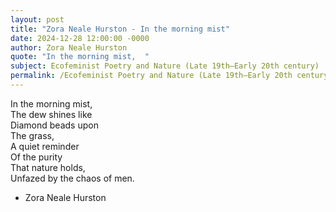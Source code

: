 ```yaml
---
layout: post
title: "Zora Neale Hurston - In the morning mist"
date: 2024-12-28 12:00:00 -0000
author: Zora Neale Hurston
quote: "In the morning mist,  "
subject: Ecofeminist Poetry and Nature (Late 19th–Early 20th century)
permalink: /Ecofeminist Poetry and Nature (Late 19th–Early 20th century)/Zora Neale Hurston/Zora Neale Hurston - In the morning mist
---
```


In the morning mist,  
The dew shines like  
Diamond beads upon  
The grass,  
A quiet reminder  
Of the purity  
That nature holds,  
Unfazed by the chaos of men.

- Zora Neale Hurston
